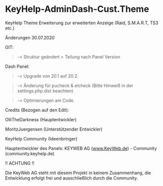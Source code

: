 # KeyHelp-AdminDash-Cust.Theme
KeyHelp Theme Erweiterung zur erweiterten Anzeige (Raid, S.M.A.R.T, TS3 etc.)

Änderungen 30.07.2020

GIT:
>-< Struktur geändert > Teilung nach Panel Version

Dash Panel:
>-< Upgrade von 20.1 auf 20.2.

>-< Änderung für pucheck & elcheck (Bitte Hinweiß in der settings.php.dist beachten)

>-< Optimierungen am Code.


Credits (Bezogen auf den Edit):

OlliTheDarkness (Hauptentwickler)

MoritzJuergensen (Unterstützender Entwickler)

KeyHelp Community (Ideenbringer)



Hauptentwickler des Panels:
KEYWEB AG (www.KeyWeb.de) - Community (community.keyhelp.de)

!! ACHTUNG !!

Die KeyWeb AG steht mit diesem Projekt in keinem Zusammenhang, die Entwicklung erfolgt frei und ausschließlich durch die Community.

